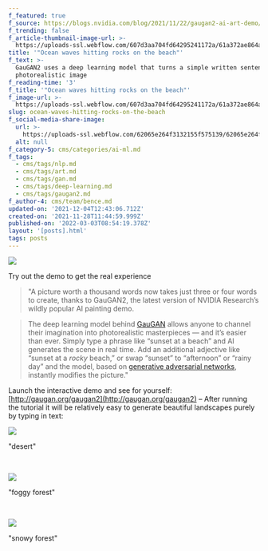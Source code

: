 ```yaml
---
f_featured: true
f_source: https://blogs.nvidia.com/blog/2021/11/22/gaugan2-ai-art-demo/
f_trending: false
f_article-thumbnail-image-url: >-
  https://uploads-ssl.webflow.com/607d3aa704fd64295241172a/61a372ae864af992c4df890b_gaugan_.jpg
title: '"Ocean waves hitting rocks on the beach"'
f_text: >-
  GauGAN2 uses a deep learning model that turns a simple written sentence into a
  photorealistic image
f_reading-time: '3'
f_title: '"Ocean waves hitting rocks on the beach"'
f_image-url: >-
  https://uploads-ssl.webflow.com/607d3aa704fd64295241172a/61a372ae864af992c4df890b_gaugan_.jpg
slug: ocean-waves-hitting-rocks-on-the-beach
f_social-media-share-image:
  url: >-
    https://uploads-ssl.webflow.com/62065e264f3132155f575139/62065e264f31328dd1575274_lxxjmKpU.jpeg
  alt: null
f_category-5: cms/categories/ai-ml.md
f_tags:
  - cms/tags/nlp.md
  - cms/tags/art.md
  - cms/tags/gan.md
  - cms/tags/deep-learning.md
  - cms/tags/gaugan2.md
f_author-4: cms/team/bence.md
updated-on: '2021-12-04T12:43:06.712Z'
created-on: '2021-11-28T11:44:59.999Z'
published-on: '2022-03-03T08:54:19.378Z'
layout: '[posts].html'
tags: posts
---
```


![](https://uploads-ssl.webflow.com/62065e264f3132155f575139/62065e264f313202d9575275_Large%20GIF%20(734x406).gif)

Try out the demo to get the real experience

> "A picture worth a thousand words now takes just three or four words to create, thanks to GauGAN2, the latest version of NVIDIA Research’s wildly popular AI painting demo.

> The deep learning model behind [GauGAN](https://blogs.nvidia.com/blog/2019/03/18/gaugan-photorealistic-landscapes-nvidia-research/) allows anyone to channel their imagination into photorealistic masterpieces — and it’s easier than ever. Simply type a phrase like “sunset at a beach” and AI generates the scene in real time. Add an additional adjective like “sunset at a _rocky_ beach,” or swap “sunset” to “afternoon” or “rainy day” and the model, based on [generative adversarial networks](https://blogs.nvidia.com/blog/2017/06/08/ai-podcast-an-argument-in-a-bar-led-to-the-generative-adversarial-networks-revolutionizing-deep-learning/), instantly modifies the picture."

Launch the interactive demo and see for yourself: [http://gaugan.org/gaugan2](http://gaugan.org/gaugan2) – After running the tutorial it will be relatively easy to generate beautiful landscapes purely by typing in text:

![](https://uploads-ssl.webflow.com/62065e264f3132155f575139/62065e264f3132a25b575276_desert.jpg)

"desert"

‍

![](https://uploads-ssl.webflow.com/62065e264f3132155f575139/62065e264f31327526575277_fog.jpg)

"foggy forest"

‍

![](https://uploads-ssl.webflow.com/62065e264f3132155f575139/62065e264f31322560575278_snow.jpg)

"snowy forest"

‍
